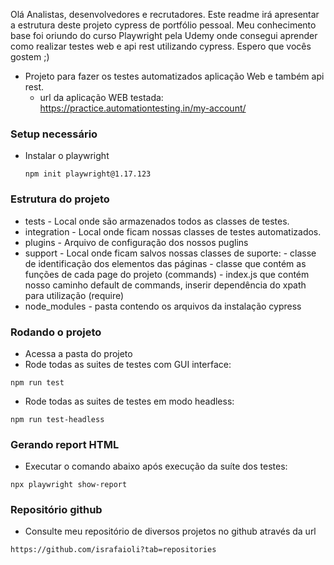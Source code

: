 Olá Analistas, desenvolvedores e recrutadores. Este readme irá apresentar a estrutura deste projeto cypress de portfólio pessoal.
Meu conhecimento base foi oriundo do curso Playwright pela Udemy onde consegui aprender como realizar testes web e api rest utilizando cypress. Espero que vocês gostem ;)

* Projeto para fazer os testes automatizados aplicação Web e também api rest.
  - url da aplicação WEB testada: https://practice.automationtesting.in/my-account/

### Setup necessário ###


* Instalar o playwright

  ```
  npm init playwright@1.17.123
  ```

### Estrutura do projeto ###

* tests - Local onde são armazenados todos as classes de testes.
* integration - Local onde ficam nossas classes de testes automatizados.
* plugins - Arquivo de configuração dos nossos puglins
* support - Local onde ficam salvos nossas classes de suporte:
          - classe de identificação dos elementos das páginas
          - classe que contém as funções de cada page do projeto (commands)
          - index.js que contém nosso caminho default de commands, inserir dependência do xpath para utilização (require)
* node_modules - pasta contendo os arquivos da instalação cypress

### Rodando o projeto ###

* Acessa a pasta do projeto
* Rode todas as suites de testes com GUI interface:

```
npm run test
```

* Rode todas as suites de testes em modo headless:

```
npm run test-headless
```

### Gerando report HTML ###

* Executar o comando abaixo após execução da suíte dos testes:

```
npx playwright show-report
```

### Repositório github ###

* Consulte meu repositório de diversos projetos no github através da url

```
https://github.com/israfaioli?tab=repositories
```
